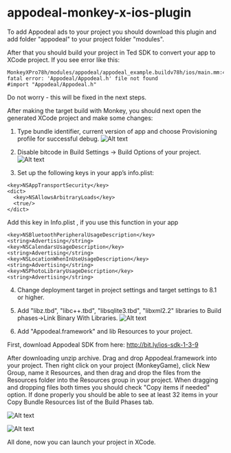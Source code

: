 # appodeal-monkey-x-ios-plugin

To add Appodeal ads to your project you should download this plugin and add folder "appodeal" to your project folder "modules".

After that you should build your project in Ted SDK to convert your app to XCode project.
If you see error like this: 
```
MonkeyXPro78h/modules/appodeal/appodeal_example.buildv78h/ios/main.mm:4290:9: fatal error: 'Appodeal/Appodeal.h' file not found
#import "Appodeal/Appodeal.h"
```
Do not worry - this will be fixed in the next steps.

After making the target build with Monkey, you should next open the generated XCode project and make some changes:

1. Type bundle identifier, current version of app and choose Provisioning profile for successful debug.
![Alt text](https://i.gyazo.com/820f0f6d620f1ff4c73c50a7e6ead7de.png)

2. Disable bitcode in Build Settings -> Build Options of your project.
![Alt text](https://i.gyazo.com/8a503546a1502d216fd6bcad3c31413a.png)

3. Set up the following keys in your app’s info.plist:

```
<key>NSAppTransportSecurity</key>
<dict>
  <key>NSAllowsArbitraryLoads</key>
  <true/>
</dict>
```

Add this key in Info.plist , if you use this function in your app

```
<key>NSBluetoothPeripheralUsageDescription</key>
<string>Advertising</string>
<key>NSCalendarsUsageDescription</key>
<string>Advertising</string>
<key>NSLocationWhenInUseUsageDescription</key>
<string>Advertising</string>
<key>NSPhotoLibraryUsageDescription</key>
<string>Advertising</string>
```

4. Change deployment target in project settings and target settings to 8.1 or higher.

5. Add "libz.tbd", "libc++.tbd", "libsqlite3.tbd", "libxml2.2" libraries to Build phases->Link Binary With Libraries.
![Alt text](http://i.imgur.com/GQc4oX5.png)

6. Add "Appodeal.framework" and lib Resources to your project.

First, download Appodeal SDK from here: http://bit.ly/ios-sdk-1-3-9

After downloading unzip archive. Drag and drop Appodeal.framework into your project. Then right click on your project (MonkeyGame), click New Group, name it Resources, and then drag and drop the files from the Resources folder into the Resources group in your project. When dragging and dropping files both times you should check "Copy items if needed" option. If done properly you should be able to see at least 32 items in your Copy Bundle Resources list of the Build Phases tab.

![Alt text](http://i.imgur.com/M7Viy7F.png)

![Alt text](http://i.imgur.com/Wvbvkqe.png)

All done, now you can launch your project in XCode.
